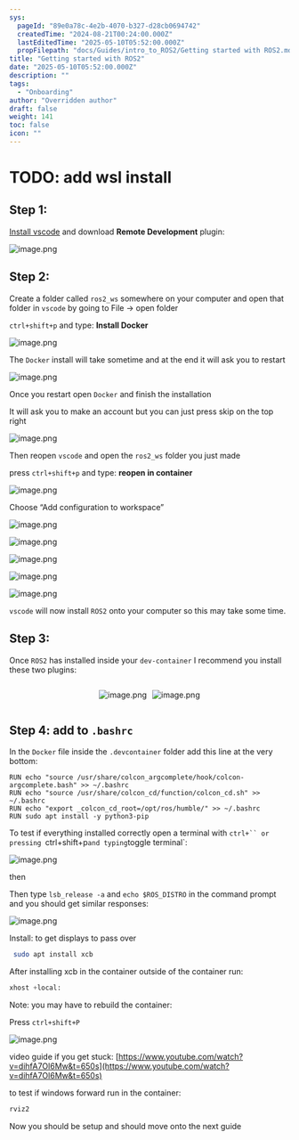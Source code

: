 ```yaml
---
sys:
  pageId: "89e0a78c-4e2b-4070-b327-d28cb0694742"
  createdTime: "2024-08-21T00:24:00.000Z"
  lastEditedTime: "2025-05-10T05:52:00.000Z"
  propFilepath: "docs/Guides/intro_to_ROS2/Getting started with ROS2.md"
title: "Getting started with ROS2"
date: "2025-05-10T05:52:00.000Z"
description: ""
tags:
  - "Onboarding"
author: "Overridden author"
draft: false
weight: 141
toc: false
icon: ""
---
```


# TODO: add wsl install

## Step 1:

[Install vscode](https://code.visualstudio.com/download) and download **Remote Development** plugin:

![image.png](https://prod-files-secure.s3.us-west-2.amazonaws.com/d518164a-d88e-44d1-a4ee-3adb3bd8bce0/efb52993-1881-4a40-b95e-6f020334f022/image.png?X-Amz-Algorithm=AWS4-HMAC-SHA256&X-Amz-Content-Sha256=UNSIGNED-PAYLOAD&X-Amz-Credential=ASIAZI2LB46625MORZ6C%2F20250608%2Fus-west-2%2Fs3%2Faws4_request&X-Amz-Date=20250608T061152Z&X-Amz-Expires=3600&X-Amz-Security-Token=IQoJb3JpZ2luX2VjEK7%2F%2F%2F%2F%2F%2F%2F%2F%2F%2FwEaCXVzLXdlc3QtMiJIMEYCIQCgt%2B2W9GrQXTycnK0x1wKIWaaRorpnfb9hj4Q4RKSzyQIhAJSbRzOXRfywHsVklQXh04QGP4Ld743gmFnXWLJvXou5KogECIf%2F%2F%2F%2F%2F%2F%2F%2F%2F%2FwEQABoMNjM3NDIzMTgzODA1Igw%2BY0WQtaql3%2FDRCXUq3AO2MxzBN8R2TlyZNoQADVvGNrDW6MyBeGoOExVzwUlTp53jVNLcLWySelgxuUqojvEGhlR5YOagTfHMENA36ZnwLOAUJ5mX4cxW7zmbIdFcIrfOpqiERYs2%2FSoED3TRJMd4tpLBd1D425RBe8ffKJ9mEGUrksisPCV168JJbr9ws5hGwIb4qLwAbrADHgfhHfHZd9%2Bpkc56TT4PlXXGRDbbJivMIBAkv3UaRS30t%2BoxLBBZyZ8AXV0ky8ExFDNENWlDDAPlSULcLwJSBwj8ecucZQxlgLhr4QHw8c5jY9%2Fgcv2W30RMsea3OQwQhHCHCq5wsLsq9CHZspp3cVVjewvST5p4k3gPknp%2FfGs4YSglf02Hxige2VdJzD0gi2kjqYn5xl09xOx428eF65UBuijQT1JhytK7tVn44arIm5nK6kA97cbTAxdhBTGtZhPtNGC5uL%2B%2Fp3%2FtYnj25sh189VSs8ZZQ8bczFjZsbkNF9EobnQ%2BfHuTWefI4%2FYB1szAkbZM4A39%2FlEfApqmXOfOSuPJVny5MDhLppl%2BUg1Xk4C7RaZNkCaYuxooTv%2FiXVONxJaDKIXVBexbUjdrkt4HG%2By48OIL90NmW5AJn%2FbwUzzu7XCXM8MyP1W4ksC6UTDA0JTCBjqkAU1AKeu3gmYl%2FIzLh7e1dkZms9S%2FnzIsC%2B1jNdmaQkOtPAxhpkZa6b7UK62XVrY1%2F5GJYZjE2sj6i7HNtYDgOkq578kxMoH%2BzXEThwjrmx7vuExivyh7Wnn1BlEd6f6nRnuaGr2DJE254uu2wGOnu6vHMZ0XYfZH3SYSuvmLFEdE0YXZHDPnd8c4AZ%2Blfbh%2F7dS2TxK11pk7SbxcUq7HYoWYrgTU&X-Amz-Signature=6cd0fe523c667f4755bb56bc1ca005b0fe9abe836448e5317b99df1c0277972f&X-Amz-SignedHeaders=host&x-id=GetObject)

## Step 2:

Create a folder called `ros2_ws` somewhere on your computer and open that folder in `vscode` by going to File → open folder 

`ctrl+shift+p` and type: **Install Docker**

![image.png](https://prod-files-secure.s3.us-west-2.amazonaws.com/d518164a-d88e-44d1-a4ee-3adb3bd8bce0/2269dc0e-1cd5-47ff-bceb-c04ad9b2eab0/image.png?X-Amz-Algorithm=AWS4-HMAC-SHA256&X-Amz-Content-Sha256=UNSIGNED-PAYLOAD&X-Amz-Credential=ASIAZI2LB46625MORZ6C%2F20250608%2Fus-west-2%2Fs3%2Faws4_request&X-Amz-Date=20250608T061152Z&X-Amz-Expires=3600&X-Amz-Security-Token=IQoJb3JpZ2luX2VjEK7%2F%2F%2F%2F%2F%2F%2F%2F%2F%2FwEaCXVzLXdlc3QtMiJIMEYCIQCgt%2B2W9GrQXTycnK0x1wKIWaaRorpnfb9hj4Q4RKSzyQIhAJSbRzOXRfywHsVklQXh04QGP4Ld743gmFnXWLJvXou5KogECIf%2F%2F%2F%2F%2F%2F%2F%2F%2F%2FwEQABoMNjM3NDIzMTgzODA1Igw%2BY0WQtaql3%2FDRCXUq3AO2MxzBN8R2TlyZNoQADVvGNrDW6MyBeGoOExVzwUlTp53jVNLcLWySelgxuUqojvEGhlR5YOagTfHMENA36ZnwLOAUJ5mX4cxW7zmbIdFcIrfOpqiERYs2%2FSoED3TRJMd4tpLBd1D425RBe8ffKJ9mEGUrksisPCV168JJbr9ws5hGwIb4qLwAbrADHgfhHfHZd9%2Bpkc56TT4PlXXGRDbbJivMIBAkv3UaRS30t%2BoxLBBZyZ8AXV0ky8ExFDNENWlDDAPlSULcLwJSBwj8ecucZQxlgLhr4QHw8c5jY9%2Fgcv2W30RMsea3OQwQhHCHCq5wsLsq9CHZspp3cVVjewvST5p4k3gPknp%2FfGs4YSglf02Hxige2VdJzD0gi2kjqYn5xl09xOx428eF65UBuijQT1JhytK7tVn44arIm5nK6kA97cbTAxdhBTGtZhPtNGC5uL%2B%2Fp3%2FtYnj25sh189VSs8ZZQ8bczFjZsbkNF9EobnQ%2BfHuTWefI4%2FYB1szAkbZM4A39%2FlEfApqmXOfOSuPJVny5MDhLppl%2BUg1Xk4C7RaZNkCaYuxooTv%2FiXVONxJaDKIXVBexbUjdrkt4HG%2By48OIL90NmW5AJn%2FbwUzzu7XCXM8MyP1W4ksC6UTDA0JTCBjqkAU1AKeu3gmYl%2FIzLh7e1dkZms9S%2FnzIsC%2B1jNdmaQkOtPAxhpkZa6b7UK62XVrY1%2F5GJYZjE2sj6i7HNtYDgOkq578kxMoH%2BzXEThwjrmx7vuExivyh7Wnn1BlEd6f6nRnuaGr2DJE254uu2wGOnu6vHMZ0XYfZH3SYSuvmLFEdE0YXZHDPnd8c4AZ%2Blfbh%2F7dS2TxK11pk7SbxcUq7HYoWYrgTU&X-Amz-Signature=42c66f77344346b73a839333f5adc12eadc2a18b54f7e9af97f41edaeb26d37b&X-Amz-SignedHeaders=host&x-id=GetObject)

The `Docker` install will take sometime and at the end it will ask you to restart

![image.png](https://prod-files-secure.s3.us-west-2.amazonaws.com/d518164a-d88e-44d1-a4ee-3adb3bd8bce0/ed233f78-be33-4b1f-b89c-9c346c0e961e/image.png?X-Amz-Algorithm=AWS4-HMAC-SHA256&X-Amz-Content-Sha256=UNSIGNED-PAYLOAD&X-Amz-Credential=ASIAZI2LB46625MORZ6C%2F20250608%2Fus-west-2%2Fs3%2Faws4_request&X-Amz-Date=20250608T061152Z&X-Amz-Expires=3600&X-Amz-Security-Token=IQoJb3JpZ2luX2VjEK7%2F%2F%2F%2F%2F%2F%2F%2F%2F%2FwEaCXVzLXdlc3QtMiJIMEYCIQCgt%2B2W9GrQXTycnK0x1wKIWaaRorpnfb9hj4Q4RKSzyQIhAJSbRzOXRfywHsVklQXh04QGP4Ld743gmFnXWLJvXou5KogECIf%2F%2F%2F%2F%2F%2F%2F%2F%2F%2FwEQABoMNjM3NDIzMTgzODA1Igw%2BY0WQtaql3%2FDRCXUq3AO2MxzBN8R2TlyZNoQADVvGNrDW6MyBeGoOExVzwUlTp53jVNLcLWySelgxuUqojvEGhlR5YOagTfHMENA36ZnwLOAUJ5mX4cxW7zmbIdFcIrfOpqiERYs2%2FSoED3TRJMd4tpLBd1D425RBe8ffKJ9mEGUrksisPCV168JJbr9ws5hGwIb4qLwAbrADHgfhHfHZd9%2Bpkc56TT4PlXXGRDbbJivMIBAkv3UaRS30t%2BoxLBBZyZ8AXV0ky8ExFDNENWlDDAPlSULcLwJSBwj8ecucZQxlgLhr4QHw8c5jY9%2Fgcv2W30RMsea3OQwQhHCHCq5wsLsq9CHZspp3cVVjewvST5p4k3gPknp%2FfGs4YSglf02Hxige2VdJzD0gi2kjqYn5xl09xOx428eF65UBuijQT1JhytK7tVn44arIm5nK6kA97cbTAxdhBTGtZhPtNGC5uL%2B%2Fp3%2FtYnj25sh189VSs8ZZQ8bczFjZsbkNF9EobnQ%2BfHuTWefI4%2FYB1szAkbZM4A39%2FlEfApqmXOfOSuPJVny5MDhLppl%2BUg1Xk4C7RaZNkCaYuxooTv%2FiXVONxJaDKIXVBexbUjdrkt4HG%2By48OIL90NmW5AJn%2FbwUzzu7XCXM8MyP1W4ksC6UTDA0JTCBjqkAU1AKeu3gmYl%2FIzLh7e1dkZms9S%2FnzIsC%2B1jNdmaQkOtPAxhpkZa6b7UK62XVrY1%2F5GJYZjE2sj6i7HNtYDgOkq578kxMoH%2BzXEThwjrmx7vuExivyh7Wnn1BlEd6f6nRnuaGr2DJE254uu2wGOnu6vHMZ0XYfZH3SYSuvmLFEdE0YXZHDPnd8c4AZ%2Blfbh%2F7dS2TxK11pk7SbxcUq7HYoWYrgTU&X-Amz-Signature=562af453e64ca54d5f54ab54cce4d0ac502ffd3c0fc9856b18ff484f4e64d0bc&X-Amz-SignedHeaders=host&x-id=GetObject)

Once you restart open `Docker` and finish the installation

It will ask you to make an account but you can just press skip on the top right

![image.png](https://prod-files-secure.s3.us-west-2.amazonaws.com/d518164a-d88e-44d1-a4ee-3adb3bd8bce0/21010ad9-1659-4fd9-9f59-9932a09b2a3d/image.png?X-Amz-Algorithm=AWS4-HMAC-SHA256&X-Amz-Content-Sha256=UNSIGNED-PAYLOAD&X-Amz-Credential=ASIAZI2LB46625MORZ6C%2F20250608%2Fus-west-2%2Fs3%2Faws4_request&X-Amz-Date=20250608T061152Z&X-Amz-Expires=3600&X-Amz-Security-Token=IQoJb3JpZ2luX2VjEK7%2F%2F%2F%2F%2F%2F%2F%2F%2F%2FwEaCXVzLXdlc3QtMiJIMEYCIQCgt%2B2W9GrQXTycnK0x1wKIWaaRorpnfb9hj4Q4RKSzyQIhAJSbRzOXRfywHsVklQXh04QGP4Ld743gmFnXWLJvXou5KogECIf%2F%2F%2F%2F%2F%2F%2F%2F%2F%2FwEQABoMNjM3NDIzMTgzODA1Igw%2BY0WQtaql3%2FDRCXUq3AO2MxzBN8R2TlyZNoQADVvGNrDW6MyBeGoOExVzwUlTp53jVNLcLWySelgxuUqojvEGhlR5YOagTfHMENA36ZnwLOAUJ5mX4cxW7zmbIdFcIrfOpqiERYs2%2FSoED3TRJMd4tpLBd1D425RBe8ffKJ9mEGUrksisPCV168JJbr9ws5hGwIb4qLwAbrADHgfhHfHZd9%2Bpkc56TT4PlXXGRDbbJivMIBAkv3UaRS30t%2BoxLBBZyZ8AXV0ky8ExFDNENWlDDAPlSULcLwJSBwj8ecucZQxlgLhr4QHw8c5jY9%2Fgcv2W30RMsea3OQwQhHCHCq5wsLsq9CHZspp3cVVjewvST5p4k3gPknp%2FfGs4YSglf02Hxige2VdJzD0gi2kjqYn5xl09xOx428eF65UBuijQT1JhytK7tVn44arIm5nK6kA97cbTAxdhBTGtZhPtNGC5uL%2B%2Fp3%2FtYnj25sh189VSs8ZZQ8bczFjZsbkNF9EobnQ%2BfHuTWefI4%2FYB1szAkbZM4A39%2FlEfApqmXOfOSuPJVny5MDhLppl%2BUg1Xk4C7RaZNkCaYuxooTv%2FiXVONxJaDKIXVBexbUjdrkt4HG%2By48OIL90NmW5AJn%2FbwUzzu7XCXM8MyP1W4ksC6UTDA0JTCBjqkAU1AKeu3gmYl%2FIzLh7e1dkZms9S%2FnzIsC%2B1jNdmaQkOtPAxhpkZa6b7UK62XVrY1%2F5GJYZjE2sj6i7HNtYDgOkq578kxMoH%2BzXEThwjrmx7vuExivyh7Wnn1BlEd6f6nRnuaGr2DJE254uu2wGOnu6vHMZ0XYfZH3SYSuvmLFEdE0YXZHDPnd8c4AZ%2Blfbh%2F7dS2TxK11pk7SbxcUq7HYoWYrgTU&X-Amz-Signature=ede55efafd33199020594b3045b6d7c391fa116980bc3e52059db78ac875addf&X-Amz-SignedHeaders=host&x-id=GetObject)

Then reopen `vscode` and open the `ros2_ws` folder you just made

press `ctrl+shift+p` and type: **reopen in container**

![image.png](https://prod-files-secure.s3.us-west-2.amazonaws.com/d518164a-d88e-44d1-a4ee-3adb3bd8bce0/4e93b8c2-41ad-488c-8095-c74205196118/image.png?X-Amz-Algorithm=AWS4-HMAC-SHA256&X-Amz-Content-Sha256=UNSIGNED-PAYLOAD&X-Amz-Credential=ASIAZI2LB46625MORZ6C%2F20250608%2Fus-west-2%2Fs3%2Faws4_request&X-Amz-Date=20250608T061152Z&X-Amz-Expires=3600&X-Amz-Security-Token=IQoJb3JpZ2luX2VjEK7%2F%2F%2F%2F%2F%2F%2F%2F%2F%2FwEaCXVzLXdlc3QtMiJIMEYCIQCgt%2B2W9GrQXTycnK0x1wKIWaaRorpnfb9hj4Q4RKSzyQIhAJSbRzOXRfywHsVklQXh04QGP4Ld743gmFnXWLJvXou5KogECIf%2F%2F%2F%2F%2F%2F%2F%2F%2F%2FwEQABoMNjM3NDIzMTgzODA1Igw%2BY0WQtaql3%2FDRCXUq3AO2MxzBN8R2TlyZNoQADVvGNrDW6MyBeGoOExVzwUlTp53jVNLcLWySelgxuUqojvEGhlR5YOagTfHMENA36ZnwLOAUJ5mX4cxW7zmbIdFcIrfOpqiERYs2%2FSoED3TRJMd4tpLBd1D425RBe8ffKJ9mEGUrksisPCV168JJbr9ws5hGwIb4qLwAbrADHgfhHfHZd9%2Bpkc56TT4PlXXGRDbbJivMIBAkv3UaRS30t%2BoxLBBZyZ8AXV0ky8ExFDNENWlDDAPlSULcLwJSBwj8ecucZQxlgLhr4QHw8c5jY9%2Fgcv2W30RMsea3OQwQhHCHCq5wsLsq9CHZspp3cVVjewvST5p4k3gPknp%2FfGs4YSglf02Hxige2VdJzD0gi2kjqYn5xl09xOx428eF65UBuijQT1JhytK7tVn44arIm5nK6kA97cbTAxdhBTGtZhPtNGC5uL%2B%2Fp3%2FtYnj25sh189VSs8ZZQ8bczFjZsbkNF9EobnQ%2BfHuTWefI4%2FYB1szAkbZM4A39%2FlEfApqmXOfOSuPJVny5MDhLppl%2BUg1Xk4C7RaZNkCaYuxooTv%2FiXVONxJaDKIXVBexbUjdrkt4HG%2By48OIL90NmW5AJn%2FbwUzzu7XCXM8MyP1W4ksC6UTDA0JTCBjqkAU1AKeu3gmYl%2FIzLh7e1dkZms9S%2FnzIsC%2B1jNdmaQkOtPAxhpkZa6b7UK62XVrY1%2F5GJYZjE2sj6i7HNtYDgOkq578kxMoH%2BzXEThwjrmx7vuExivyh7Wnn1BlEd6f6nRnuaGr2DJE254uu2wGOnu6vHMZ0XYfZH3SYSuvmLFEdE0YXZHDPnd8c4AZ%2Blfbh%2F7dS2TxK11pk7SbxcUq7HYoWYrgTU&X-Amz-Signature=d50aa63addffa50d4f2c87f4fe97ba58a89b64a6eaed34e9f8d358e202c51aca&X-Amz-SignedHeaders=host&x-id=GetObject)

Choose “Add configuration to workspace”

![image.png](https://prod-files-secure.s3.us-west-2.amazonaws.com/d518164a-d88e-44d1-a4ee-3adb3bd8bce0/9560b282-5060-4989-ba37-97e7b2c22476/image.png?X-Amz-Algorithm=AWS4-HMAC-SHA256&X-Amz-Content-Sha256=UNSIGNED-PAYLOAD&X-Amz-Credential=ASIAZI2LB46625MORZ6C%2F20250608%2Fus-west-2%2Fs3%2Faws4_request&X-Amz-Date=20250608T061152Z&X-Amz-Expires=3600&X-Amz-Security-Token=IQoJb3JpZ2luX2VjEK7%2F%2F%2F%2F%2F%2F%2F%2F%2F%2FwEaCXVzLXdlc3QtMiJIMEYCIQCgt%2B2W9GrQXTycnK0x1wKIWaaRorpnfb9hj4Q4RKSzyQIhAJSbRzOXRfywHsVklQXh04QGP4Ld743gmFnXWLJvXou5KogECIf%2F%2F%2F%2F%2F%2F%2F%2F%2F%2FwEQABoMNjM3NDIzMTgzODA1Igw%2BY0WQtaql3%2FDRCXUq3AO2MxzBN8R2TlyZNoQADVvGNrDW6MyBeGoOExVzwUlTp53jVNLcLWySelgxuUqojvEGhlR5YOagTfHMENA36ZnwLOAUJ5mX4cxW7zmbIdFcIrfOpqiERYs2%2FSoED3TRJMd4tpLBd1D425RBe8ffKJ9mEGUrksisPCV168JJbr9ws5hGwIb4qLwAbrADHgfhHfHZd9%2Bpkc56TT4PlXXGRDbbJivMIBAkv3UaRS30t%2BoxLBBZyZ8AXV0ky8ExFDNENWlDDAPlSULcLwJSBwj8ecucZQxlgLhr4QHw8c5jY9%2Fgcv2W30RMsea3OQwQhHCHCq5wsLsq9CHZspp3cVVjewvST5p4k3gPknp%2FfGs4YSglf02Hxige2VdJzD0gi2kjqYn5xl09xOx428eF65UBuijQT1JhytK7tVn44arIm5nK6kA97cbTAxdhBTGtZhPtNGC5uL%2B%2Fp3%2FtYnj25sh189VSs8ZZQ8bczFjZsbkNF9EobnQ%2BfHuTWefI4%2FYB1szAkbZM4A39%2FlEfApqmXOfOSuPJVny5MDhLppl%2BUg1Xk4C7RaZNkCaYuxooTv%2FiXVONxJaDKIXVBexbUjdrkt4HG%2By48OIL90NmW5AJn%2FbwUzzu7XCXM8MyP1W4ksC6UTDA0JTCBjqkAU1AKeu3gmYl%2FIzLh7e1dkZms9S%2FnzIsC%2B1jNdmaQkOtPAxhpkZa6b7UK62XVrY1%2F5GJYZjE2sj6i7HNtYDgOkq578kxMoH%2BzXEThwjrmx7vuExivyh7Wnn1BlEd6f6nRnuaGr2DJE254uu2wGOnu6vHMZ0XYfZH3SYSuvmLFEdE0YXZHDPnd8c4AZ%2Blfbh%2F7dS2TxK11pk7SbxcUq7HYoWYrgTU&X-Amz-Signature=8bb6a0d11fd7472576539a3cff206638f02f6424e065482444571e81344900f4&X-Amz-SignedHeaders=host&x-id=GetObject)

![image.png](https://prod-files-secure.s3.us-west-2.amazonaws.com/d518164a-d88e-44d1-a4ee-3adb3bd8bce0/2ee63f81-886b-48e8-a553-dc6e5eac99e4/image.png?X-Amz-Algorithm=AWS4-HMAC-SHA256&X-Amz-Content-Sha256=UNSIGNED-PAYLOAD&X-Amz-Credential=ASIAZI2LB46625MORZ6C%2F20250608%2Fus-west-2%2Fs3%2Faws4_request&X-Amz-Date=20250608T061152Z&X-Amz-Expires=3600&X-Amz-Security-Token=IQoJb3JpZ2luX2VjEK7%2F%2F%2F%2F%2F%2F%2F%2F%2F%2FwEaCXVzLXdlc3QtMiJIMEYCIQCgt%2B2W9GrQXTycnK0x1wKIWaaRorpnfb9hj4Q4RKSzyQIhAJSbRzOXRfywHsVklQXh04QGP4Ld743gmFnXWLJvXou5KogECIf%2F%2F%2F%2F%2F%2F%2F%2F%2F%2FwEQABoMNjM3NDIzMTgzODA1Igw%2BY0WQtaql3%2FDRCXUq3AO2MxzBN8R2TlyZNoQADVvGNrDW6MyBeGoOExVzwUlTp53jVNLcLWySelgxuUqojvEGhlR5YOagTfHMENA36ZnwLOAUJ5mX4cxW7zmbIdFcIrfOpqiERYs2%2FSoED3TRJMd4tpLBd1D425RBe8ffKJ9mEGUrksisPCV168JJbr9ws5hGwIb4qLwAbrADHgfhHfHZd9%2Bpkc56TT4PlXXGRDbbJivMIBAkv3UaRS30t%2BoxLBBZyZ8AXV0ky8ExFDNENWlDDAPlSULcLwJSBwj8ecucZQxlgLhr4QHw8c5jY9%2Fgcv2W30RMsea3OQwQhHCHCq5wsLsq9CHZspp3cVVjewvST5p4k3gPknp%2FfGs4YSglf02Hxige2VdJzD0gi2kjqYn5xl09xOx428eF65UBuijQT1JhytK7tVn44arIm5nK6kA97cbTAxdhBTGtZhPtNGC5uL%2B%2Fp3%2FtYnj25sh189VSs8ZZQ8bczFjZsbkNF9EobnQ%2BfHuTWefI4%2FYB1szAkbZM4A39%2FlEfApqmXOfOSuPJVny5MDhLppl%2BUg1Xk4C7RaZNkCaYuxooTv%2FiXVONxJaDKIXVBexbUjdrkt4HG%2By48OIL90NmW5AJn%2FbwUzzu7XCXM8MyP1W4ksC6UTDA0JTCBjqkAU1AKeu3gmYl%2FIzLh7e1dkZms9S%2FnzIsC%2B1jNdmaQkOtPAxhpkZa6b7UK62XVrY1%2F5GJYZjE2sj6i7HNtYDgOkq578kxMoH%2BzXEThwjrmx7vuExivyh7Wnn1BlEd6f6nRnuaGr2DJE254uu2wGOnu6vHMZ0XYfZH3SYSuvmLFEdE0YXZHDPnd8c4AZ%2Blfbh%2F7dS2TxK11pk7SbxcUq7HYoWYrgTU&X-Amz-Signature=5d403fb6fb87e67afbdd5abfc3fe658f881cbc4085306c3d20da1c993775b3e4&X-Amz-SignedHeaders=host&x-id=GetObject)

![image.png](https://prod-files-secure.s3.us-west-2.amazonaws.com/d518164a-d88e-44d1-a4ee-3adb3bd8bce0/ae1580b2-b048-407e-aed9-b584224a7a04/image.png?X-Amz-Algorithm=AWS4-HMAC-SHA256&X-Amz-Content-Sha256=UNSIGNED-PAYLOAD&X-Amz-Credential=ASIAZI2LB46625MORZ6C%2F20250608%2Fus-west-2%2Fs3%2Faws4_request&X-Amz-Date=20250608T061152Z&X-Amz-Expires=3600&X-Amz-Security-Token=IQoJb3JpZ2luX2VjEK7%2F%2F%2F%2F%2F%2F%2F%2F%2F%2FwEaCXVzLXdlc3QtMiJIMEYCIQCgt%2B2W9GrQXTycnK0x1wKIWaaRorpnfb9hj4Q4RKSzyQIhAJSbRzOXRfywHsVklQXh04QGP4Ld743gmFnXWLJvXou5KogECIf%2F%2F%2F%2F%2F%2F%2F%2F%2F%2FwEQABoMNjM3NDIzMTgzODA1Igw%2BY0WQtaql3%2FDRCXUq3AO2MxzBN8R2TlyZNoQADVvGNrDW6MyBeGoOExVzwUlTp53jVNLcLWySelgxuUqojvEGhlR5YOagTfHMENA36ZnwLOAUJ5mX4cxW7zmbIdFcIrfOpqiERYs2%2FSoED3TRJMd4tpLBd1D425RBe8ffKJ9mEGUrksisPCV168JJbr9ws5hGwIb4qLwAbrADHgfhHfHZd9%2Bpkc56TT4PlXXGRDbbJivMIBAkv3UaRS30t%2BoxLBBZyZ8AXV0ky8ExFDNENWlDDAPlSULcLwJSBwj8ecucZQxlgLhr4QHw8c5jY9%2Fgcv2W30RMsea3OQwQhHCHCq5wsLsq9CHZspp3cVVjewvST5p4k3gPknp%2FfGs4YSglf02Hxige2VdJzD0gi2kjqYn5xl09xOx428eF65UBuijQT1JhytK7tVn44arIm5nK6kA97cbTAxdhBTGtZhPtNGC5uL%2B%2Fp3%2FtYnj25sh189VSs8ZZQ8bczFjZsbkNF9EobnQ%2BfHuTWefI4%2FYB1szAkbZM4A39%2FlEfApqmXOfOSuPJVny5MDhLppl%2BUg1Xk4C7RaZNkCaYuxooTv%2FiXVONxJaDKIXVBexbUjdrkt4HG%2By48OIL90NmW5AJn%2FbwUzzu7XCXM8MyP1W4ksC6UTDA0JTCBjqkAU1AKeu3gmYl%2FIzLh7e1dkZms9S%2FnzIsC%2B1jNdmaQkOtPAxhpkZa6b7UK62XVrY1%2F5GJYZjE2sj6i7HNtYDgOkq578kxMoH%2BzXEThwjrmx7vuExivyh7Wnn1BlEd6f6nRnuaGr2DJE254uu2wGOnu6vHMZ0XYfZH3SYSuvmLFEdE0YXZHDPnd8c4AZ%2Blfbh%2F7dS2TxK11pk7SbxcUq7HYoWYrgTU&X-Amz-Signature=7dc4c4563baa53d374dc2113bde868500e80dbcc808c6254d45443a6573221f5&X-Amz-SignedHeaders=host&x-id=GetObject)

![image.png](https://prod-files-secure.s3.us-west-2.amazonaws.com/d518164a-d88e-44d1-a4ee-3adb3bd8bce0/53255b28-f75e-430f-b9e3-c0ac8577e42b/image.png?X-Amz-Algorithm=AWS4-HMAC-SHA256&X-Amz-Content-Sha256=UNSIGNED-PAYLOAD&X-Amz-Credential=ASIAZI2LB46625MORZ6C%2F20250608%2Fus-west-2%2Fs3%2Faws4_request&X-Amz-Date=20250608T061152Z&X-Amz-Expires=3600&X-Amz-Security-Token=IQoJb3JpZ2luX2VjEK7%2F%2F%2F%2F%2F%2F%2F%2F%2F%2FwEaCXVzLXdlc3QtMiJIMEYCIQCgt%2B2W9GrQXTycnK0x1wKIWaaRorpnfb9hj4Q4RKSzyQIhAJSbRzOXRfywHsVklQXh04QGP4Ld743gmFnXWLJvXou5KogECIf%2F%2F%2F%2F%2F%2F%2F%2F%2F%2FwEQABoMNjM3NDIzMTgzODA1Igw%2BY0WQtaql3%2FDRCXUq3AO2MxzBN8R2TlyZNoQADVvGNrDW6MyBeGoOExVzwUlTp53jVNLcLWySelgxuUqojvEGhlR5YOagTfHMENA36ZnwLOAUJ5mX4cxW7zmbIdFcIrfOpqiERYs2%2FSoED3TRJMd4tpLBd1D425RBe8ffKJ9mEGUrksisPCV168JJbr9ws5hGwIb4qLwAbrADHgfhHfHZd9%2Bpkc56TT4PlXXGRDbbJivMIBAkv3UaRS30t%2BoxLBBZyZ8AXV0ky8ExFDNENWlDDAPlSULcLwJSBwj8ecucZQxlgLhr4QHw8c5jY9%2Fgcv2W30RMsea3OQwQhHCHCq5wsLsq9CHZspp3cVVjewvST5p4k3gPknp%2FfGs4YSglf02Hxige2VdJzD0gi2kjqYn5xl09xOx428eF65UBuijQT1JhytK7tVn44arIm5nK6kA97cbTAxdhBTGtZhPtNGC5uL%2B%2Fp3%2FtYnj25sh189VSs8ZZQ8bczFjZsbkNF9EobnQ%2BfHuTWefI4%2FYB1szAkbZM4A39%2FlEfApqmXOfOSuPJVny5MDhLppl%2BUg1Xk4C7RaZNkCaYuxooTv%2FiXVONxJaDKIXVBexbUjdrkt4HG%2By48OIL90NmW5AJn%2FbwUzzu7XCXM8MyP1W4ksC6UTDA0JTCBjqkAU1AKeu3gmYl%2FIzLh7e1dkZms9S%2FnzIsC%2B1jNdmaQkOtPAxhpkZa6b7UK62XVrY1%2F5GJYZjE2sj6i7HNtYDgOkq578kxMoH%2BzXEThwjrmx7vuExivyh7Wnn1BlEd6f6nRnuaGr2DJE254uu2wGOnu6vHMZ0XYfZH3SYSuvmLFEdE0YXZHDPnd8c4AZ%2Blfbh%2F7dS2TxK11pk7SbxcUq7HYoWYrgTU&X-Amz-Signature=f03eb20e70047a40572150ec370dec9d60a74f01717ccc0bd6eb957426a4e449&X-Amz-SignedHeaders=host&x-id=GetObject)

![image.png](https://prod-files-secure.s3.us-west-2.amazonaws.com/d518164a-d88e-44d1-a4ee-3adb3bd8bce0/7c562767-5af9-4ffb-97d1-327bcdf4ee00/image.png?X-Amz-Algorithm=AWS4-HMAC-SHA256&X-Amz-Content-Sha256=UNSIGNED-PAYLOAD&X-Amz-Credential=ASIAZI2LB46625MORZ6C%2F20250608%2Fus-west-2%2Fs3%2Faws4_request&X-Amz-Date=20250608T061152Z&X-Amz-Expires=3600&X-Amz-Security-Token=IQoJb3JpZ2luX2VjEK7%2F%2F%2F%2F%2F%2F%2F%2F%2F%2FwEaCXVzLXdlc3QtMiJIMEYCIQCgt%2B2W9GrQXTycnK0x1wKIWaaRorpnfb9hj4Q4RKSzyQIhAJSbRzOXRfywHsVklQXh04QGP4Ld743gmFnXWLJvXou5KogECIf%2F%2F%2F%2F%2F%2F%2F%2F%2F%2FwEQABoMNjM3NDIzMTgzODA1Igw%2BY0WQtaql3%2FDRCXUq3AO2MxzBN8R2TlyZNoQADVvGNrDW6MyBeGoOExVzwUlTp53jVNLcLWySelgxuUqojvEGhlR5YOagTfHMENA36ZnwLOAUJ5mX4cxW7zmbIdFcIrfOpqiERYs2%2FSoED3TRJMd4tpLBd1D425RBe8ffKJ9mEGUrksisPCV168JJbr9ws5hGwIb4qLwAbrADHgfhHfHZd9%2Bpkc56TT4PlXXGRDbbJivMIBAkv3UaRS30t%2BoxLBBZyZ8AXV0ky8ExFDNENWlDDAPlSULcLwJSBwj8ecucZQxlgLhr4QHw8c5jY9%2Fgcv2W30RMsea3OQwQhHCHCq5wsLsq9CHZspp3cVVjewvST5p4k3gPknp%2FfGs4YSglf02Hxige2VdJzD0gi2kjqYn5xl09xOx428eF65UBuijQT1JhytK7tVn44arIm5nK6kA97cbTAxdhBTGtZhPtNGC5uL%2B%2Fp3%2FtYnj25sh189VSs8ZZQ8bczFjZsbkNF9EobnQ%2BfHuTWefI4%2FYB1szAkbZM4A39%2FlEfApqmXOfOSuPJVny5MDhLppl%2BUg1Xk4C7RaZNkCaYuxooTv%2FiXVONxJaDKIXVBexbUjdrkt4HG%2By48OIL90NmW5AJn%2FbwUzzu7XCXM8MyP1W4ksC6UTDA0JTCBjqkAU1AKeu3gmYl%2FIzLh7e1dkZms9S%2FnzIsC%2B1jNdmaQkOtPAxhpkZa6b7UK62XVrY1%2F5GJYZjE2sj6i7HNtYDgOkq578kxMoH%2BzXEThwjrmx7vuExivyh7Wnn1BlEd6f6nRnuaGr2DJE254uu2wGOnu6vHMZ0XYfZH3SYSuvmLFEdE0YXZHDPnd8c4AZ%2Blfbh%2F7dS2TxK11pk7SbxcUq7HYoWYrgTU&X-Amz-Signature=90f3fa6da5092611eb68468ee11457257ebc60e79ef8bb4ebb61e21f78f5950e&X-Amz-SignedHeaders=host&x-id=GetObject)

`vscode` will now install `ROS2` onto your computer so this may take some time.

## Step 3:

Once `ROS2` has installed inside your `dev-container` I recommend you install these two plugins:

<div style="display: flex;flex-direction: row; column-gap:10px; max-width: 630px;justify-content: center;">
<div>

![image.png](https://prod-files-secure.s3.us-west-2.amazonaws.com/d518164a-d88e-44d1-a4ee-3adb3bd8bce0/3fc3d550-5a54-4ba1-ba6b-faa01cdb7369/image.png?X-Amz-Algorithm=AWS4-HMAC-SHA256&X-Amz-Content-Sha256=UNSIGNED-PAYLOAD&X-Amz-Credential=ASIAZI2LB4663O73H43B%2F20250608%2Fus-west-2%2Fs3%2Faws4_request&X-Amz-Date=20250608T061155Z&X-Amz-Expires=3600&X-Amz-Security-Token=IQoJb3JpZ2luX2VjEK3%2F%2F%2F%2F%2F%2F%2F%2F%2F%2FwEaCXVzLXdlc3QtMiJHMEUCIQDUu34N5eB5ROQSpNgkdGCJoCIj1vI8sNDFw%2B972bTAKwIgP9LFU17n4RqghGHWYKB0HFAz%2FGK61v1OPMH7bmiM%2FIEqiAQIhv%2F%2F%2F%2F%2F%2F%2F%2F%2F%2FARAAGgw2Mzc0MjMxODM4MDUiDOAFpB%2FitymrYt6sZircA2AqcDgmhoFDvEfUsCEyw9jJNMBBNnjA8XuuO8EgAZjQK2XRHV9IQh24e6ch7LptgWiyYH58XPr%2FATBepQbFa1fSgiSIGesQXKqWe7VObIgAY9HTN%2Bc%2B4vMyl6vMCsdchceuP3oOvoca%2BO6TIqgcaLnX7R51rUU4K6fGE%2F0%2B1AzK1Z%2BewJrE%2BCr%2BykVtiMNtklh%2B%2FNhDxIy0PODz%2BQ9soEP%2BJBWhHl3dV%2BBrdc7EMsuY0bt2epQmPb0pd1OY3e15mh6qygD3SCXp2ifdQ1OqpJO6mhFCu44gB6zM%2FVBs%2F4%2BHkftleOfWPUoS965mYkRWtAdqzvMJtq3xPSVTFuh5D1pZtpDj2vcmvEn9%2FacK%2Bc%2Bh9AYQRaY3%2Btc9dqEfMsgg5%2Br9%2FbP8MRH1%2Fv4i%2BxA0eAjKY0mHUc1Wnrcn5G5DCzEJBTl%2B2hRwA08trG8w8Lw1rzuvi8q4y8FgL9DzlsdNNiHy5GBBnbEM7EQ8IgsBKWk1Vloqz3%2BBOaGSsSPORqP0KkCG36ab%2BtSIYYV6PH27Xgi4g6j0Zub1flsGL8oxUnbW33s0cX17YICsx3gcoKthTgjvBSYEGKDWTwXEehU0u8GuFFDNBh8lROCv7ZWstoJ2AxjLmkuKf8k4xpY4MNuwlMIGOqUBSbcuPU816wEPwtBMsoCITI7UJewKInKQ7A9e%2FBGDITSl4Dqii1wRu9F3iGrJPAEcnVMsHjYvUs1ja1Lvcl7Jb2Zk4pFYfT7sZQmbadL8xCJEazZ83cXu2pVh3WKz9tnUOrJRu0%2B9s61ljSF%2F1aglkWDynGxzMHivs9Yn9sUgB3u4ZK0gbyEXS17wTfGv023ddO%2B%2BY3yOb1mT1FIqf4NbmYujHY06&X-Amz-Signature=0c6dfacc33f7c5786557c2ee1bbaa1a6584acde8d51488a1922a4b905ea3ab13&X-Amz-SignedHeaders=host&x-id=GetObject)

</div>
<div>

![image.png](https://prod-files-secure.s3.us-west-2.amazonaws.com/d518164a-d88e-44d1-a4ee-3adb3bd8bce0/d994cc66-13c2-4093-a5a3-f84cf4601a82/image.png?X-Amz-Algorithm=AWS4-HMAC-SHA256&X-Amz-Content-Sha256=UNSIGNED-PAYLOAD&X-Amz-Credential=ASIAZI2LB466Y7AQALOY%2F20250608%2Fus-west-2%2Fs3%2Faws4_request&X-Amz-Date=20250608T061155Z&X-Amz-Expires=3600&X-Amz-Security-Token=IQoJb3JpZ2luX2VjEK7%2F%2F%2F%2F%2F%2F%2F%2F%2F%2FwEaCXVzLXdlc3QtMiJHMEUCICrHN%2FqYTtXaoT5246U5uij5bN70rjhhN9XGwDcdzuBOAiEAxQwrqSA05KWO6Emt%2B%2FuuqNHDIbD9ire334kaM8WUUiIqiAQIh%2F%2F%2F%2F%2F%2F%2F%2F%2F%2F%2FARAAGgw2Mzc0MjMxODM4MDUiDG0K%2FOMz8iyFcnnlsyrcA6X99VimbdKl%2B0pRS6yJ%2BqLc3%2BXq8awQCngwAOqtNnnuMv19%2BNcI7u5jX3qvHyMLuSeHtmvrvPsl07O%2FjGPiO7lyqiQYEpe0iYt8DQUacEOc4JU%2FZo2XyZ1YBN1qHmIBfiHxJ3958Zk49FX0DTLkGkFXN4bypr3fNnyV6vj6LnjfD8gJJ7lR3zS5Ze8ZnGy88OcX4mKWlBEGUbJh9%2F9k7YTcB04g4M6g48ve3ant%2FjlkWcpEK9v0nfnGioa0%2BDtNUCvpGkPt75OsHIKTVj2hU1G70%2FQI99eKYnfS4I9LCDBn7aoPHR8UBsese0hbFA4a%2BX%2FEzaDzSOXRTBeNR0Wwqp94%2BbHQzFgSqWt7Cun6Ioy4kmX0bsy7vHXS5JSDD%2FSjt9XFkSwdOH%2F%2FgnjsWcmIGLDPf3RSYQ9ne8bUj4tKlwChnRWyRO8t26FIm32DuhJdJhAiwC9C1EMDU98lHN8%2BmG59nyQV9jw3jRo9Yan7INAORHrEnwJomrXtA%2FegVT%2BlJffdq9EI%2Bl6SwCvYEKri9mZB4NkT1oFwKXfE2h1O3bLw2D5mP8SOrtlfWD3hMQSeAQcvY5%2FHt7GHwikr6JIA%2BFHrBqwQiVJB1Zfz36qkO%2BVA1NfCgZ5auAKAjzVwMMDQlMIGOqUBS8ZKGCqwYNg6yY8xsuGZXPR0PYSDdX70g1%2BFKTpo0Tubvo2pzqZOkyG%2FxYvKq8ERiH7xrnDJOqRe1ICKJ5hj6OvfmMUShMTukBvw2Ge5jvXXVdX2TnXjScasN%2B4QB1y1YNMZuZli4K8EWqNFka5np7TZWaD5ZA1V6ACOwHktBvIhpvnRKvb0xj9yL1VzBDDe56r8GBDa7ldGJLim5IY%2FPEMh6hCl&X-Amz-Signature=f0a3f9c5fe47b525922091699e7472e9cdd0d13d1cf10cf7213e9e4a9038b320&X-Amz-SignedHeaders=host&x-id=GetObject)

</div>
</div>

## Step 4: add to `.bashrc`

In the `Docker` file inside the `.devcontainer` folder add this line at the very bottom: 

```docker
RUN echo "source /usr/share/colcon_argcomplete/hook/colcon-argcomplete.bash" >> ~/.bashrc
RUN echo "source /usr/share/colcon_cd/function/colcon_cd.sh" >> ~/.bashrc
RUN echo "export _colcon_cd_root=/opt/ros/humble/" >> ~/.bashrc
RUN sudo apt install -y python3-pip 
```

To test if everything installed correctly open a terminal with `ctrl+`` or pressing `ctrl+shift+p` and typing `toggle terminal`:

![image.png](https://prod-files-secure.s3.us-west-2.amazonaws.com/d518164a-d88e-44d1-a4ee-3adb3bd8bce0/6a4943d8-b04e-4c02-9a58-775f3384d1a5/image.png?X-Amz-Algorithm=AWS4-HMAC-SHA256&X-Amz-Content-Sha256=UNSIGNED-PAYLOAD&X-Amz-Credential=ASIAZI2LB46625MORZ6C%2F20250608%2Fus-west-2%2Fs3%2Faws4_request&X-Amz-Date=20250608T061152Z&X-Amz-Expires=3600&X-Amz-Security-Token=IQoJb3JpZ2luX2VjEK7%2F%2F%2F%2F%2F%2F%2F%2F%2F%2FwEaCXVzLXdlc3QtMiJIMEYCIQCgt%2B2W9GrQXTycnK0x1wKIWaaRorpnfb9hj4Q4RKSzyQIhAJSbRzOXRfywHsVklQXh04QGP4Ld743gmFnXWLJvXou5KogECIf%2F%2F%2F%2F%2F%2F%2F%2F%2F%2FwEQABoMNjM3NDIzMTgzODA1Igw%2BY0WQtaql3%2FDRCXUq3AO2MxzBN8R2TlyZNoQADVvGNrDW6MyBeGoOExVzwUlTp53jVNLcLWySelgxuUqojvEGhlR5YOagTfHMENA36ZnwLOAUJ5mX4cxW7zmbIdFcIrfOpqiERYs2%2FSoED3TRJMd4tpLBd1D425RBe8ffKJ9mEGUrksisPCV168JJbr9ws5hGwIb4qLwAbrADHgfhHfHZd9%2Bpkc56TT4PlXXGRDbbJivMIBAkv3UaRS30t%2BoxLBBZyZ8AXV0ky8ExFDNENWlDDAPlSULcLwJSBwj8ecucZQxlgLhr4QHw8c5jY9%2Fgcv2W30RMsea3OQwQhHCHCq5wsLsq9CHZspp3cVVjewvST5p4k3gPknp%2FfGs4YSglf02Hxige2VdJzD0gi2kjqYn5xl09xOx428eF65UBuijQT1JhytK7tVn44arIm5nK6kA97cbTAxdhBTGtZhPtNGC5uL%2B%2Fp3%2FtYnj25sh189VSs8ZZQ8bczFjZsbkNF9EobnQ%2BfHuTWefI4%2FYB1szAkbZM4A39%2FlEfApqmXOfOSuPJVny5MDhLppl%2BUg1Xk4C7RaZNkCaYuxooTv%2FiXVONxJaDKIXVBexbUjdrkt4HG%2By48OIL90NmW5AJn%2FbwUzzu7XCXM8MyP1W4ksC6UTDA0JTCBjqkAU1AKeu3gmYl%2FIzLh7e1dkZms9S%2FnzIsC%2B1jNdmaQkOtPAxhpkZa6b7UK62XVrY1%2F5GJYZjE2sj6i7HNtYDgOkq578kxMoH%2BzXEThwjrmx7vuExivyh7Wnn1BlEd6f6nRnuaGr2DJE254uu2wGOnu6vHMZ0XYfZH3SYSuvmLFEdE0YXZHDPnd8c4AZ%2Blfbh%2F7dS2TxK11pk7SbxcUq7HYoWYrgTU&X-Amz-Signature=675c7348cd0c1caa57546c900248ebd1b171824846380fb08e17e64a42d1f488&X-Amz-SignedHeaders=host&x-id=GetObject)

then 

Then type `lsb_release -a` and `echo $ROS_DISTRO` in the command prompt and you should get similar responses:

![image.png](https://prod-files-secure.s3.us-west-2.amazonaws.com/d518164a-d88e-44d1-a4ee-3adb3bd8bce0/3e635dec-a805-4e85-8b9e-d000e5b71a4e/image.png?X-Amz-Algorithm=AWS4-HMAC-SHA256&X-Amz-Content-Sha256=UNSIGNED-PAYLOAD&X-Amz-Credential=ASIAZI2LB46625MORZ6C%2F20250608%2Fus-west-2%2Fs3%2Faws4_request&X-Amz-Date=20250608T061152Z&X-Amz-Expires=3600&X-Amz-Security-Token=IQoJb3JpZ2luX2VjEK7%2F%2F%2F%2F%2F%2F%2F%2F%2F%2FwEaCXVzLXdlc3QtMiJIMEYCIQCgt%2B2W9GrQXTycnK0x1wKIWaaRorpnfb9hj4Q4RKSzyQIhAJSbRzOXRfywHsVklQXh04QGP4Ld743gmFnXWLJvXou5KogECIf%2F%2F%2F%2F%2F%2F%2F%2F%2F%2FwEQABoMNjM3NDIzMTgzODA1Igw%2BY0WQtaql3%2FDRCXUq3AO2MxzBN8R2TlyZNoQADVvGNrDW6MyBeGoOExVzwUlTp53jVNLcLWySelgxuUqojvEGhlR5YOagTfHMENA36ZnwLOAUJ5mX4cxW7zmbIdFcIrfOpqiERYs2%2FSoED3TRJMd4tpLBd1D425RBe8ffKJ9mEGUrksisPCV168JJbr9ws5hGwIb4qLwAbrADHgfhHfHZd9%2Bpkc56TT4PlXXGRDbbJivMIBAkv3UaRS30t%2BoxLBBZyZ8AXV0ky8ExFDNENWlDDAPlSULcLwJSBwj8ecucZQxlgLhr4QHw8c5jY9%2Fgcv2W30RMsea3OQwQhHCHCq5wsLsq9CHZspp3cVVjewvST5p4k3gPknp%2FfGs4YSglf02Hxige2VdJzD0gi2kjqYn5xl09xOx428eF65UBuijQT1JhytK7tVn44arIm5nK6kA97cbTAxdhBTGtZhPtNGC5uL%2B%2Fp3%2FtYnj25sh189VSs8ZZQ8bczFjZsbkNF9EobnQ%2BfHuTWefI4%2FYB1szAkbZM4A39%2FlEfApqmXOfOSuPJVny5MDhLppl%2BUg1Xk4C7RaZNkCaYuxooTv%2FiXVONxJaDKIXVBexbUjdrkt4HG%2By48OIL90NmW5AJn%2FbwUzzu7XCXM8MyP1W4ksC6UTDA0JTCBjqkAU1AKeu3gmYl%2FIzLh7e1dkZms9S%2FnzIsC%2B1jNdmaQkOtPAxhpkZa6b7UK62XVrY1%2F5GJYZjE2sj6i7HNtYDgOkq578kxMoH%2BzXEThwjrmx7vuExivyh7Wnn1BlEd6f6nRnuaGr2DJE254uu2wGOnu6vHMZ0XYfZH3SYSuvmLFEdE0YXZHDPnd8c4AZ%2Blfbh%2F7dS2TxK11pk7SbxcUq7HYoWYrgTU&X-Amz-Signature=0a9333a06d3931ca78819923e6955712ebe79d850dcd5fe01c90d3aa49fa9ed4&X-Amz-SignedHeaders=host&x-id=GetObject)

Install:  to get displays to pass over

```bash
 sudo apt install xcb
```

After installing xcb in the container outside of the container run:

```python
xhost +local:
```

Note: you may have to rebuild the container:

Press `ctrl+shift+P`

![image.png](https://prod-files-secure.s3.us-west-2.amazonaws.com/d518164a-d88e-44d1-a4ee-3adb3bd8bce0/6c2be660-2618-4c38-9c26-53554f7a0b7b/image.png?X-Amz-Algorithm=AWS4-HMAC-SHA256&X-Amz-Content-Sha256=UNSIGNED-PAYLOAD&X-Amz-Credential=ASIAZI2LB46625MORZ6C%2F20250608%2Fus-west-2%2Fs3%2Faws4_request&X-Amz-Date=20250608T061152Z&X-Amz-Expires=3600&X-Amz-Security-Token=IQoJb3JpZ2luX2VjEK7%2F%2F%2F%2F%2F%2F%2F%2F%2F%2FwEaCXVzLXdlc3QtMiJIMEYCIQCgt%2B2W9GrQXTycnK0x1wKIWaaRorpnfb9hj4Q4RKSzyQIhAJSbRzOXRfywHsVklQXh04QGP4Ld743gmFnXWLJvXou5KogECIf%2F%2F%2F%2F%2F%2F%2F%2F%2F%2FwEQABoMNjM3NDIzMTgzODA1Igw%2BY0WQtaql3%2FDRCXUq3AO2MxzBN8R2TlyZNoQADVvGNrDW6MyBeGoOExVzwUlTp53jVNLcLWySelgxuUqojvEGhlR5YOagTfHMENA36ZnwLOAUJ5mX4cxW7zmbIdFcIrfOpqiERYs2%2FSoED3TRJMd4tpLBd1D425RBe8ffKJ9mEGUrksisPCV168JJbr9ws5hGwIb4qLwAbrADHgfhHfHZd9%2Bpkc56TT4PlXXGRDbbJivMIBAkv3UaRS30t%2BoxLBBZyZ8AXV0ky8ExFDNENWlDDAPlSULcLwJSBwj8ecucZQxlgLhr4QHw8c5jY9%2Fgcv2W30RMsea3OQwQhHCHCq5wsLsq9CHZspp3cVVjewvST5p4k3gPknp%2FfGs4YSglf02Hxige2VdJzD0gi2kjqYn5xl09xOx428eF65UBuijQT1JhytK7tVn44arIm5nK6kA97cbTAxdhBTGtZhPtNGC5uL%2B%2Fp3%2FtYnj25sh189VSs8ZZQ8bczFjZsbkNF9EobnQ%2BfHuTWefI4%2FYB1szAkbZM4A39%2FlEfApqmXOfOSuPJVny5MDhLppl%2BUg1Xk4C7RaZNkCaYuxooTv%2FiXVONxJaDKIXVBexbUjdrkt4HG%2By48OIL90NmW5AJn%2FbwUzzu7XCXM8MyP1W4ksC6UTDA0JTCBjqkAU1AKeu3gmYl%2FIzLh7e1dkZms9S%2FnzIsC%2B1jNdmaQkOtPAxhpkZa6b7UK62XVrY1%2F5GJYZjE2sj6i7HNtYDgOkq578kxMoH%2BzXEThwjrmx7vuExivyh7Wnn1BlEd6f6nRnuaGr2DJE254uu2wGOnu6vHMZ0XYfZH3SYSuvmLFEdE0YXZHDPnd8c4AZ%2Blfbh%2F7dS2TxK11pk7SbxcUq7HYoWYrgTU&X-Amz-Signature=5783ec1634c103bdf5876647a316c63ba274e415f1677d2e612d6d6b489e1484&X-Amz-SignedHeaders=host&x-id=GetObject)

video guide if you get stuck: [https://www.youtube.com/watch?v=dihfA7Ol6Mw&t=650s](https://www.youtube.com/watch?v=dihfA7Ol6Mw&t=650s)

to test if windows forward run in the container:

```bash
rviz2
```

Now you should be setup and should move onto the next guide 
